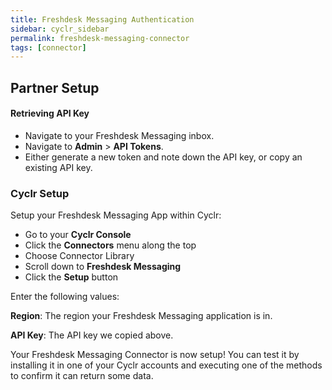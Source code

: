 ```yaml
---
title: Freshdesk Messaging Authentication
sidebar: cyclr_sidebar
permalink: freshdesk-messaging-connector
tags: [connector]
---
```


## Partner Setup

#### Retrieving API Key
* Navigate to your Freshdesk Messaging inbox.
* Navigate to **Admin** > **API Tokens**.
* Either generate a new token and note down the API key, or copy an existing API key.

### Cyclr Setup

Setup your Freshdesk Messaging App within Cyclr:

*   Go to your **Cyclr Console**
*   Click the **Connectors** menu along the top
*   Choose Connector Library
*   Scroll down to **Freshdesk Messaging**
*   Click the **Setup** button

Enter the following values:

**Region**: The region your Freshdesk Messaging application is in.

**API Key**: The API key we copied above.


Your Freshdesk Messaging Connector is now setup! You can test it by installing it in one of your Cyclr accounts and executing one of the methods to confirm it can return some data.
